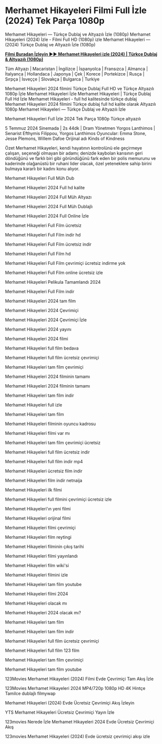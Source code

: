 # Merhamet Hikayeleri Filmi Full İzle (2024) Tek Parça 1080p

Merhamet Hikayeleri — Türkçe Dublaj ve Altyazılı İzle (1080p) Merhamet Hikayeleri (2024) İzle - Filmi Full HD (1080p) izle Merhamet Hikayeleri — (2024) Türkçe Dublaj ve Altyazılı İzle (1080p)

**[Filmi Buradan İzleyin ▶▶ Merhamet Hikayeleri izle (2024) | Türkçe Dublaj & Altyazılı (1080p)](https://t.co/gpDNaSjVqg)**

Tüm Altyazı | Macaristan | İngilizce | İspanyolca | Fransızca | Almanca | İtalyanca | Hollandaca | Japonya | Çek | Korece | Portekizce | Rusça | Sırpça | İsveççe | Slovakça | Bulgarca | Turkiye

Merhamet Hikayeleri 2024 filmini Türkçe Dublaj Full HD ve Türkçe Altyazılı 1080p İzle Merhamet Hikayeleri İzle Merhamet Hikayeleri | Türkçe Dublaj Full Hd İzle Merhamet Hikayeleri - full hd kalitesinde türkçe dublaj Merhamet Hikayeleri 2024 filmini Türkçe dublaj full hd kalite olarak Altyazılı 1080p Merhamet Hikayeleri — Türkçe Dublaj ve Altyazılı İzle

Merhamet Hikayeleri Full İzle 2024 Tek Parça 1080p Türkçe altyazılı

5 Temmuz 2024 Sinemada | 2s 44dk | Dram
Yönetmen Yorgos Lanthimos | Senarist Efthymis Filippou, Yorgos Lanthimos
Oyuncular: Emma Stone, Jesse Plemons, Willem Dafoe
Orijinal adı Kinds of Kindness

Özet
Merhamet Hikayeleri, kendi hayatının kontrolünü ele geçirmeye çalışan, seçeneği olmayan bir adamı; denizde kaybolan karısının geri döndüğünü ve farklı biri gibi göründüğünü fark eden bir polis memurunu ve kaderinde olağanüstü bir ruhani lider olacak, özel yeteneklere sahip birini bulmaya kararlı bir kadını konu alıyor.

Merhamet Hikayeleri Full Müh Dub

Merhamet Hikayeleri 2024 Full hd kalite

Merhamet Hikayeleri 2024 Full Müh Altyazı

Merhamet Hikayeleri 2024 Full Müh Dublajlı

Merhamet Hikayeleri 2024 Full Online İzle

Merhamet Hikayeleri Full Film ücretsiz

Merhamet Hikayeleri Full Film indir hd

Merhamet Hikayeleri Full Film ücretsiz indir

Merhamet Hikayeleri Full Film hd

Merhamet Hikayeleri Full Film çevrimiçi ücretsiz indirme yok

Merhamet Hikayeleri Full Film online ücretsiz izle

Merhamet Hikayeleri Pelikula Tamamlandı 2024

Merhamet Hikayeleri Full Film indir

Merhamet Hikayeleri 2024 tam film

Merhamet Hikayeleri 2024 Çevrimiçi

Merhamet Hikayeleri 2024 Çevrimiçi İzle

Merhamet Hikayeleri 2024 yayını

Merhamet Hikayeleri 2024 filmi

Merhamet Hikayeleri full film bedava

Merhamet Hikayeleri full film ücretsiz çevrimiçi

Merhamet Hikayeleri tam film çevrimiçi

Merhamet Hikayeleri 2024 filminin tamamı

Merhamet Hikayeleri 2024 filminin tamamı

Merhamet Hikayeleri tam film indir

Merhamet Hikayeleri full izle

Merhamet Hikayeleri tam film

Merhamet Hikayeleri filminin oyuncu kadrosu

Merhamet Hikayeleri filmi var mı

Merhamet Hikayeleri tam film çevrimiçi ücretsiz

Merhamet Hikayeleri full film ücretsiz indir

Merhamet Hikayeleri full film indir mp4

Merhamet Hikayeleri ücretsiz film indir

Merhamet Hikayeleri film indir netnaija

Merhamet Hikayeleri ilk filmi

Merhamet Hikayeleri full filmini çevrimiçi ücretsiz izle

Merhamet Hikayeleri'ın yeni filmi

Merhamet Hikayeleri orijinal filmi

Merhamet Hikayeleri filmi çevrimiçi

Merhamet Hikayeleri film reytingi

Merhamet Hikayeleri filminin çıkış tarihi

Merhamet Hikayeleri filmi yayınlandı

Merhamet Hikayeleri film wiki'si

Merhamet Hikayeleri filmini izle

Merhamet Hikayeleri tam film youtube

Merhamet Hikayeleri filmi 2024

Merhamet Hikayeleri olacak mı

Merhamet Hikayeleri 2024 olacak mı?

Merhamet Hikayeleri tam film

Merhamet Hikayeleri tam film indir

Merhamet Hikayeleri full film ücretsiz çevrimiçi

Merhamet Hikayeleri full film 123 film

Merhamet Hikayeleri tam film çevrimiçi

Merhamet Hikayeleri tam film youtube

123Movies Merhamet Hikayeleri (2024) Filmi Evde Çevrimiçi Tam Akış İzle

123Movies Merhamet Hikayeleri 2024 MP4/720p 1080p HD 4K Hintçe Tamilce dublajlı filmywap

Merhamet Hikayeleri (2024) Evde Ücretsiz Çevrimiçi Akış İzleyin

YTS Merhamet Hikayeleri Ücretsiz Çevrimiçi Yayın İzle

123movies Nerede İzle Merhamet Hikayeleri 2024 Evde Ücretsiz Çevrimiçi Akış

123movies Merhamet Hikayeleri (2024) Evde ücretsiz çevrimiçi akışı izle
